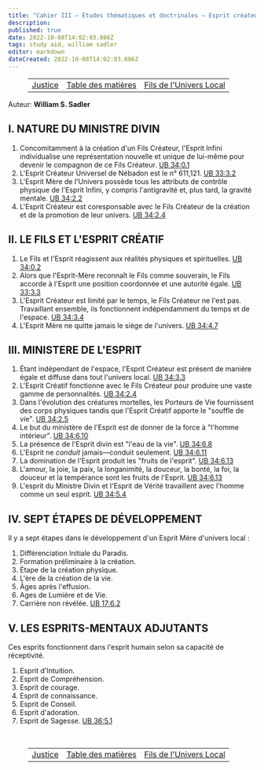 ```yaml
---
title: "Cahier III — Études thématiques et doctrinales — Esprit créateur de l'univers local"
description: 
published: true
date: 2022-10-08T14:02:03.086Z
tags: study aid, william sadler
editor: markdown
dateCreated: 2022-10-08T14:02:03.086Z
---
```


<figure class="table chapter-navigator">
	<table>
		<tbody>
		<tr>
			<td><a href="/fr/article/William_S_Sadler/Workbook_3_Topical_and_Doctrinal_Studies/Justice">Justice</a></td>
			<td><a href="/fr/article/William_S_Sadler/Workbook_3_Topical_and_Doctrinal_Studies/Index">Table des matières</a></td>
			<td><a href="/fr/article/William_S_Sadler/Workbook_3_Topical_and_Doctrinal_Studies/Local_Universe_Sons">Fils de l'Univers Local</a></td>
		</tr>
		</tbody>
	</table>
</figure>

Auteur: **William S. Sadler**

## I. NATURE DU MINISTRE DIVIN

1. Concomitamment à la création d'un Fils Créateur, l'Esprit Infini individualise une représentation nouvelle et unique de lui-même pour devenir le compagnon de ce Fils Créateur. [UB 34:0.1](/en/The_Urantia_Book/34#p0_1)
2. L'Esprit Créateur Universel de Nébadon est le n° 611,121. [UB 33:3.2](/en/The_Urantia_Book/33#p3_2)
3. L'Esprit Mère de l'Univers possède tous les attributs de contrôle physique de l'Esprit Infini, y compris l'antigravité et, plus tard, la gravité mentale. [UB 34:2.2](/en/The_Urantia_Book/34#p2_2)
4. L'Esprit Créateur est coresponsable avec le Fils Créateur de la création et de la promotion de leur univers. [UB 34:2.4](/en/The_Urantia_Book/34#p2_4)

## II. LE FILS ET L'ESPRIT CRÉATIF

1. Le Fils et l'Esprit réagissent aux réalités physiques et spirituelles. [UB 34:0.2](/en/The_Urantia_Book/34#p0_2)
2. Alors que l'Esprit-Mère reconnaît le Fils comme souverain, le Fils accorde à l'Esprit une position coordonnée et une autorité égale. [UB 33:3.3](/en/The_Urantia_Book/33#p3_3)
3. L'Esprit Créateur est limité par le temps, le Fils Créateur ne l'est pas. Travaillant ensemble, ils fonctionnent indépendamment du temps et de l'espace. [UB 34:3.4](/en/The_Urantia_Book/34#p3_4)
4. L'Esprit Mère ne quitte jamais le siège de l'univers. [UB 34:4.7](/en/The_Urantia_Book/34#p4_7)

## III. MINISTERE DE L'ESPRIT

1. Étant indépendant de l'espace, l'Esprit Créateur est présent de manière égale et diffuse dans tout l'univers local. [UB 34:3.3](/en/The_Urantia_Book/34#p3_3)
2. L'Esprit Créatif fonctionne avec le Fils Créateur pour produire une vaste gamme de personnalités. [UB 34:2.4](/en/The_Urantia_Book/34#p2_4)
3. Dans l'évolution des créatures mortelles, les Porteurs de Vie fournissent des corps physiques tandis que l'Esprit Créatif apporte le "souffle de vie". [UB 34:2.5](/en/The_Urantia_Book/34#p2_5)
4. Le but du ministère de l'Esprit est de donner de la force à "l'homme intérieur". [UB 34:6.10](/en/The_Urantia_Book/34#p6_10)
5. La présence de l'Esprit divin est "l'eau de la vie". [UB 34:6.8](/en/The_Urantia_Book/34#p6_8)
6. L'Esprit ne _conduit_ jamais—conduit seulement. [UB 34:6.11](/en/The_Urantia_Book/34#p6_11)
7. La domination de l'Esprit produit les "fruits de l'esprit". [UB 34:6.13](/en/The_Urantia_Book/34#p6_13)
8. L'amour, la joie, la paix, la longanimité, la douceur, la bonté, la foi, la douceur et la tempérance sont les fruits de l'Esprit. [UB 34:6.13](/en/The_Urantia_Book/34#p6_13)
9. L'esprit du Ministre Divin et l'Esprit de Vérité travaillent avec l'homme comme un seul esprit. [UB 34:5.4](/en/The_Urantia_Book/34#p5_4)

## IV. SEPT ÉTAPES DE DÉVELOPPEMENT

Il y a sept étapes dans le développement d'un Esprit Mère d'univers local :
1. Différenciation Initiale du Paradis.
2. Formation préliminaire à la création.
3. Étape de la création physique.
4. L'ère de la création de la vie.
5. Âges après l'effusion.
6. Ages de Lumière et de Vie.
7. Carrière non révélée. [UB 17:6.2](/en/The_Urantia_Book/17#p6_2)

## V. LES ESPRITS-MENTAUX ADJUTANTS

Ces esprits fonctionnent dans l'esprit humain selon sa capacité de réceptivité.
1. Esprit d'Intuition.
2. Esprit de Compréhension.
3. Esprit de courage.
4. Esprit de connaissance.
5. Esprit de Conseil.
6. Esprit d'adoration.
7. Esprit de Sagesse. [UB 36:5.1](/en/The_Urantia_Book/36#p5_1)


<br>

<figure class="table chapter-navigator">
	<table>
		<tbody>
		<tr>
			<td><a href="/fr/article/William_S_Sadler/Workbook_3_Topical_and_Doctrinal_Studies/Justice">Justice</a></td>
			<td><a href="/fr/article/William_S_Sadler/Workbook_3_Topical_and_Doctrinal_Studies/Index">Table des matières</a></td>
			<td><a href="/fr/article/William_S_Sadler/Workbook_3_Topical_and_Doctrinal_Studies/Local_Universe_Sons">Fils de l'Univers Local</a></td>
		</tr>
		</tbody>
	</table>
</figure>